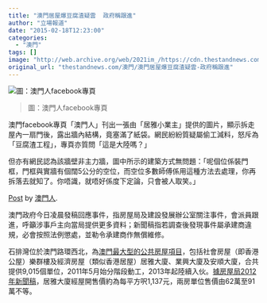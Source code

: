 ```yaml
---
title: "澳門居屋爆豆腐渣疑雲  政府稱跟進"
author: "立場報道"
date: "2015-02-18T12:23:00"
categories:
  - "澳門"
tags: []
image: "http://web.archive.org/web/2021im_/https://cdn.thestandnews.com/media/photos/cache/1487431_670111093110850_1584164055308831544_n_8JC9b_1200x0.png"
original_url: "thestandnews.com/澳門/澳門居屋爆豆腐渣疑雲-政府稱跟進"
---
```

![圖：澳門人facebook專頁](http://web.archive.org/web/2021im_/https://cdn.thestandnews.com/media/photos/cache/1487431_670111093110850_1584164055308831544_n_8JC9b_1200x0.png)

> 圖：澳門人facebook專頁

澳門facebook專頁「澳門人」刊出一張由「居雅小業主」提供的圖片，顯示拆走屋內一扇門後，露出牆內結構，竟塞滿了紙袋。網民紛紛質疑屬偷工減料，怒斥為「豆腐渣工程」，專頁亦質問「這是大陸嗎？」

但亦有網民認為該牆壁非主力牆，圖中所示的建築方式無問題：「呢個位係裝門框，門框與實牆有個闊5公分的空位，而空位多數師傅係用這種方法去處理，你再拆落去就知了。你唔識，就唔好係度下定論，只會被人取笑。」

[Post](http://web.archive.org/web/20210628183544/https://www.facebook.com/MACAOPPL/posts/670111113110848:0) by [澳門人](http://web.archive.org/web/20210628183544/https://www.facebook.com/MACAOPPL).

澳門政府今日凌晨發稿回應事件，指房屋局及建設發展辦公室關注事件，會派員跟進，呼籲涉事戶主向當局提供更多資料；新聞稿指若調查後發現事件屬承建商違規，必會按照法例懲處，並勒令承建商作無償維修。

石排灣位於澳門路環西北，為[澳門最大型的公共房屋項目](http://web.archive.org/web/20210628183544/http://www.chengpou.com.mo/news/2013/6/22/38558.html)，包括社會房屋（即香港公屋）樂群樓及經濟房屋（類似香港居屋）居雅大廈、業興大廈及安順大廈，合共提供9,015個單位，2011年5月始分階段動工，2013年起陸續入伙。[據房屋局2012年新聞稿](http://web.archive.org/web/20210628183544/http://www.gcs.gov.mo/showNews.php?DataUcn=61255&PageLang=C)，居雅大廈經屋開售價約為每平方呎1,137元，兩房單位售價由62萬至91萬不等。